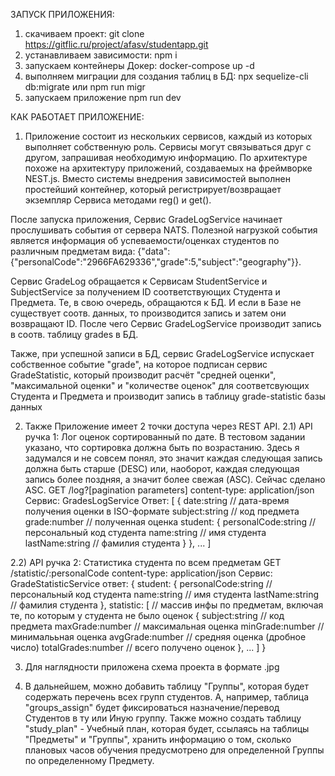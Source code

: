 ЗАПУСК ПРИЛОЖЕНИЯ:

1) скачиваем проект:
git clone https://gitflic.ru/project/afasv/studentapp.git
2) устанавливаем зависимости:
npm i
3) запускаем контейнеры Докер:
docker-compose up -d
4) выполняем миграции для создания таблиц в БД:
npx sequelize-cli db:migrate
или
npm run migr
5) запускаем приложение
npm run dev

КАК РАБОТАЕТ ПРИЛОЖЕНИЕ:
1) Приложение состоит из нескольких сервисов, каждый из которых выполняет собственную роль. Сервисы могут связываться друг с другом, запрашивая необходимую информацию.
По архитектуре похоже на архитектуру приложений, создаваемых на фреймворке NEST.js. Вместо системы внедрения зависимостей выполнен простейший контейнер, который регистрирует/возвращает экземпляр Сервиса методами reg() и get().

После запуска приложения, Сервис GradeLogService начинает прослушивать события от сервера NATS. Полезной нагрузкой события является информация об успеваемости/оценках студентов по различным предметам вида: {"data":{"personalCode":"2966FA629336","grade":5,"subject":"geography"}}.

Сервис GradeLog обращается к Сервисам StudentService и SubjectService за получением ID соответствующих Студента и Предмета. Те, в свою очередь, обращаются к БД. И если в Базе не существует соотв. данных, то производится запись и затем они возвращают ID. После чего Сервис GradeLogService производит запись в соотв. таблицу grades в БД.

Также, при успешной записи в БД, сервис GradeLogService испускает собственное событие "grade", на которое подписан сервис GradeStatistic, который производит расчёт "средней оценки", "максимальной оценки" и "количестве оценок" для соответсвующих Студента и Предмета и производит запись в таблицу grade-statistic базы данных

2) Также Приложение имеет 2 точки доступа через REST API.
2.1) API ручка 1: Лог оценок сортированный по дате. В тестовом задании указано, что сортировка должна быть по возрастанию. Здесь я задумался и не совсем понял, это значит каждая следующая запись должна быть старше (DESC) или, наоборот, каждая следующая запись более поздняя, а значит более свежая (ASC). Сейчас сделано ASC.
    GET /log?[pagination parameters]
    content-type: application/json
    Сервис: GradesLogService 
    Ответ:
    [
        {
            date:string // дата-время получения оценки в ISO-формате
            subject:string // код предмета
            grade:number // полученная оценка
            student: {
                personalCode:string // персональный код студента
                name:string // имя студента
                lastName:string // фамилия студента
            }
        },
        ...
    ]


2.2) API ручка 2: Статистика студента по всем предметам
    GET /statistic/:personalCode
    content-type: application/json
    Сервис: GradeStatisticService
    ответ:
    {
        student: {
            personalCode:string // персональный код студента
            name:string // имя студента
            lastName:string // фамилия студента
        },
        statistic: [ // массив инфы по предметам, включая те, по которым у студента не было оценок
            {
                subject:string // код предмета
                maxGrade:number // максимальная оценка
                minGrade:number // минималььная оценка
                avgGrade:number // средняя оценка (дробное число)
                totalGrades:number // всего получено оценок
            },
            ...
        ]
    }  

3) Для наглядности приложена схема проекта в формате .jpg

4) В дальнейшем, можно добавить таблицу "Группы", которая будет содержать перечень всех групп студентов. А, например, таблица "groups_assign" будет фиксироваться назначение/перевод Студентов в ту или Иную группу. Также можно создать таблицу "study_plan" - Учебный план, которая будет, ссылаясь на таблицы "Предметы" и "Группы", хранить информацию о том, сколько плановых часов обучения предусмотрено для определенной Группы по определенному Предмету.